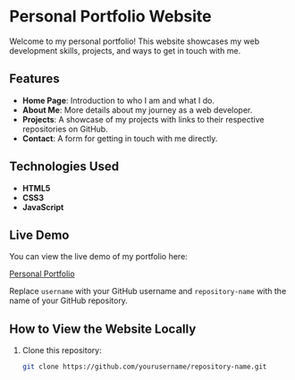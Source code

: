 # Personal Portfolio Website

Welcome to my personal portfolio! This website showcases my web development skills, projects, and ways to get in touch with me.

## Features

- **Home Page**: Introduction to who I am and what I do.
- **About Me**: More details about my journey as a web developer.
- **Projects**: A showcase of my projects with links to their respective repositories on GitHub.
- **Contact**: A form for getting in touch with me directly.

## Technologies Used

- **HTML5**
- **CSS3**
- **JavaScript**

## Live Demo

You can view the live demo of my portfolio here:

[Personal Portfolio]([https://username.github.io/repository-name](https://github.com/smallfry333/Smallfry333))

Replace `username` with your GitHub username and `repository-name` with the name of your GitHub repository.

## How to View the Website Locally

1. Clone this repository:
   ```bash
   git clone https://github.com/yourusername/repository-name.git

